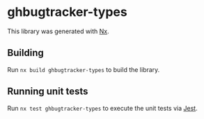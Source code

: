 # ghbugtracker-types

This library was generated with [Nx](https://nx.dev).

## Building

Run `nx build ghbugtracker-types` to build the library.

## Running unit tests

Run `nx test ghbugtracker-types` to execute the unit tests via [Jest](https://jestjs.io).
